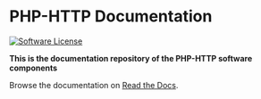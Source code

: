 # PHP-HTTP Documentation

[![Software License](https://img.shields.io/badge/license-MIT-brightgreen.svg?style=flat-square)](LICENSE)


**This is the documentation repository of the PHP-HTTP software components**

Browse the documentation on [Read the Docs](http://php-http.readthedocs.org/).

